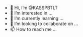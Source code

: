 - 👋 Hi, I’m @KASSPBTLT
- 👀 I’m interested in ...
- 🌱 I’m currently learning ...
- 💞️ I’m looking to collaborate on ...
- 📫 How to reach me ...

<!---
KASSPBTLT/KASSPBTLT is a ✨ special ✨ repository because its `README.md` (this file) appears on your GitHub profile.
You can click the Preview link to take a look at your changes.
--->
